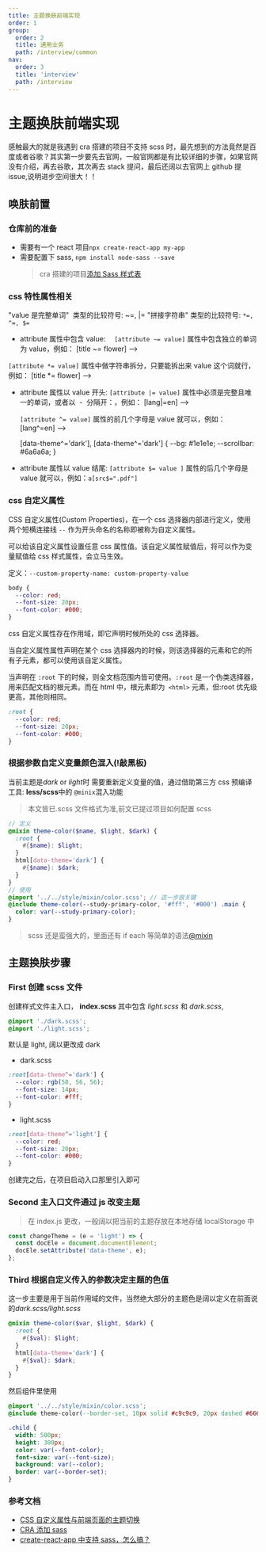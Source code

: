 ```yaml
---
title: 主题换肤前端实现
order: 1
group:
  order: 2
  title: 通用业务
  path: /interview/common
nav:
  order: 3
  title: 'interview'
  path: /interview
---
```


# 主题换肤前端实现

感触最大的就是我遇到 cra 搭建的项目不支持 scss 时，最先想到的方法竟然是百度或者谷歌？其实第一步要先去官网，一般官网都是有比较详细的步骤，如果官网没有介绍，再去谷歌，其次再去 stack 提问，最后还阔以去官网上 github 提 issue,说明进步空间很大！！

## 唤肤前置

### 仓库前的准备

- 需要有一个 react 项目<code>npx create-react-app my-app</code>
- 需要配置下 sass, <code>npm install node-sass --save</code>
  > cra 搭建的项目[添加 Sass 样式表](https://www.html.cn/create-react-app/docs/adding-a-sass-stylesheet/)

### css 特性属性相关

"value 是完整单词"  类型的比较符号: ~=, |= "拼接字符串" 类型的比较符号: `*=, ^=, $=`

- attribute 属性中包含 value:　 `[attribute ~= value]` 属性中包含独立的单词为 value，例如： [title ~= flower] --> <code><div title="tulip flower" /></code>

`[attribute *= value]` 属性中做字符串拆分，只要能拆出来 value 这个词就行，例如： [title *= flower] --> <code><div title="ffffflowerrrrrr" /></code>

- attribute 属性以 value 开头: `[attribute |= value]` 属性中必须是完整且唯一的单词，或者以  -  分隔开：，例如： [lang|=en] --> <p lang="en"> <p lang="en-us"> `[attribute ^= value]` 属性的前几个字母是 value 就可以，例如： [lang^=en] --> <p lang="ennn"> [data-theme^='dark'], [data-theme^='dark'] { --bg: #1e1e1e; --scrollbar: #6a6a6a; }

- attribute 属性以 value 结尾: `[attribute $= value ]` 属性的后几个字母是 value 就可以，例如：<code>a[src$=".pdf"]</code>

### css 自定义属性

CSS 自定义属性(Custom Properties)，在一个 css 选择器内部进行定义，使用两个短横连接线 `--` 作为开头命名的名称即被称为自定义属性。

可以给该自定义属性设置任意 css 属性值。该自定义属性赋值后，将可以作为变量赋值给 css 样式属性，会立马生效。

定义：`--custom-property-name: custom-property-value`

```scss
body {
  --color: red;
  --font-size: 20px;
  --font-color: #000;
}
```

css 自定义属性存在作用域，即它声明时候所处的 css 选择器。

当自定义属性属性声明在某个 css 选择器内的时候，则该选择器的元素和它的所有子元素，都可以使用该自定义属性。

当声明在 `:root` 下的时候，则全文档范围内皆可使用。`:root` 是一个伪类选择器，用来匹配文档的根元素。而在 html 中，根元素即为` <html>` 元素，但:root 优先级更高，其他则相同。

```scss
:root {
  --color: red;
  --font-size: 20px;
  --font-color: #000;
}
```

### 根据参数自定义变量颜色混入(!敲黑板)

当前主题是*dark* or *light*时 需要重新定义变量的值，通过借助第三方 css 预编译工具: **less/scss**中的 `@minix`混入功能

> 本文皆已.scss 文件格式为准,前文已提过项目如何配置 scss

```scss
// 定义
@mixin theme-color($name, $light, $dark) {
  :root {
    #{$name}: $light;
  }
  html[data-theme='dark'] {
    #{$name}: $dark;
  }
}
// 使用
@import '../../style/mixin/color.scss'; // 这一步很关键
@include theme-color(--study-primary-color, '#fff', '#000') .main {
  color: var(--study-primary-color);
}
```

> scss 还是蛮强大的，里面还有 if each 等简单的语法[@mixin](https://www.sasscss.com/documentation/at-rules/mixin)

## 主题换肤步骤

### First 创建 scss 文件

创建样式文件主入口， **index.scss** 其中包含 _light.scss_ 和 _dark.scss_,

```scss
@import './dark.scss';
@import './light.scss';
```

默认是 light, 阔以更改成 dark

- dark.scss

```scss
:root[data-theme^='dark'] {
  --color: rgb(58, 56, 56);
  --font-size: 14px;
  --font-color: #fff;
}
```

- light.scss

```scss
:root[data-theme^='light'] {
  --color: red;
  --font-size: 20px;
  --font-color: #000;
}
```

创建完之后，在项目启动入口那里引入即可

### Second 主入口文件通过 js 改变主题

> 在 index.js 更改，一般阔以把当前的主题存放在本地存储 localStorage 中

```js
const changeTheme = (e = 'light') => {
  const docEle = document.documentElement;
  docEle.setAttribute('data-theme', e);
};
```

### Third 根据自定义传入的参数决定主题的色值

这一步主要是用于当前作用域的文件，当然绝大部分的主题色是阔以定义在前面说的*dark.scss/light.scss*

```scss
@mixin theme-color($var, $light, $dark) {
  :root {
    #{$val}: $light;
  }
  html[data-theme='dark'] {
    #{$val}: $dark;
  }
}
```

然后组件里使用

```css
@import '../../style/mixin/color.scss';
@include theme-color(--border-set, 10px solid #c9c9c9, 20px dashed #666666);

.child {
  width: 500px;
  height: 300px;
  color: var(--font-color);
  font-size: var(--font-size);
  background: var(--color);
  border: var(--border-set);
}
```

### 参考文档

- [CSS 自定义属性与前端页面的主题切换](https://mp.weixin.qq.com/s/XXQ5tzY3c9GIxreJqu30Uw)
- [CRA 添加 sass](https://www.html.cn/create-react-app/docs/adding-a-sass-stylesheet/)
- [create-react-app 中支持 sass，怎么搞？](https://blog.csdn.net/yunchong_zhao/article/details/120812718)
